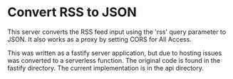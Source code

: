 Convert RSS to JSON
===================

This server converts the RSS feed input using the 'rss' query parameter to JSON.
It also works as a proxy by setting CORS for All Access.

This was written as a fastify server application, but due to hosting issues was converted to a serverless function.
The original code is found in the fastify directory.
The current implementation is in the api directory.
